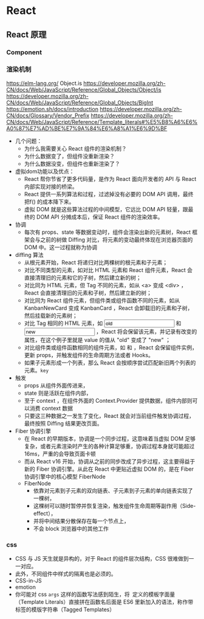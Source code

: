 # React
## React 原理
### Component
### 渲染机制
https://elm-lang.org/
Object.is
https://developer.mozilla.org/zh-CN/docs/Web/JavaScript/Reference/Global_Objects/Object/is
https://developer.mozilla.org/zh-CN/docs/Web/JavaScript/Reference/Global_Objects/BigInt
https://emotion.sh/docs/introduction
https://developer.mozilla.org/zh-CN/docs/Glossary/Vendor_Prefix
https://developer.mozilla.org/zh-CN/docs/Web/JavaScript/Reference/Template_literals#%E5%B8%A6%E6%A0%87%E7%AD%BE%E7%9A%84%E6%A8%A1%E6%9D%BF
- 几个问题：
    - 为什么我需要关心 React 组件的渲染机制？
    - 为什么数据变了，但组件没重新渲染？
    - 为什么数据没变，但组件也重新渲染了？
- 虚拟dom功能以及优点：
    - React 帮你节省了更多代码量，是作为 React 面向开发者的 API 与 React 内部实现对接的桥梁。
    - React 提供一系列算法和过程，过滤掉没有必要的 DOM API 调用，最终把f() 的成本降下来。
    - 虚拟 DOM 就是这些算法过程的中间模型，它远比 DOM API 轻量，跟最终的 DOM API 分摊成本后，保证 React 组件的渲染效率。
- 协调
    - 每次有 props、state 等数据变动时，组件会渲染出新的元素树，React 框架会与之前的树做 Diffing 对比，将元素的变动最终体现在浏览器页面的 DOM 中。这一过程就称为协调
- diffing 算法
    - 从根元素开始，React 将递归对比两棵树的根元素和子元素；
    - 对比不同类型的元素，如对比 HTML 元素和 React 组件元素，React 会直接清理旧的元素和它的子树，然后建立新的树；
    - 对比同为 HTML 元素，但 Tag 不同的元素，如从 \<a\> 变成 \<div\> ，React 会直接清理旧的元素和子树，然后建立新的树；
    - 对比同为 React 组件元素，但组件类或组件函数不同的元素，如从 KanbanNewCard 变成 KanbanCard ，React 会卸载旧的元素和子树，然后挂载新的元素树；
    - 对比 Tag 相同的 HTML 元素，如  <input type="text" value="old" /> 和 <input type="text" value="new" /> ，React 将会保留该元素，并记录有改变的属性，在这个例子里就是 value 的值从 "old" 变成了 "new" ；
    - 对比组件类或组件函数相同的组件元素，如 <KanbanCard title="老卡片" /> 和 <KanbanCard title="新卡片" /> ，React 会保留组件实例，更新 props，并触发组件的生命周期方法或者 Hooks。
    - 如果子元素形成一个列表，那么 React 会按顺序尝试匹配新旧两个列表的元素。`key`
- 触发
    - props 从组件外面传进来，
    - state 则是活跃在组件内部，
    - 至于 context ，在组件外面的 Context.Provider 提供数据，组件内部则可以消费 context 数据
    - 只要这三种数据之一发生了变化，React 就会对当前组件触发协调过程，最终按照 Diffing 结果更改页面。
- Fiber 协调引擎
    - 在 React 的早期版本，协调是一个同步过程，这意味着当虚拟 DOM 足够复杂，或者元素渲染时产生的各种计算足够重，协调过程本身就可能超过 16ms，严重的会导致页面卡顿
    - 而从 React v16 开始，协调从之前的同步改成了异步过程，这主要得益于新的 Fiber 协调引擎。从此在 React 中更贴近虚拟 DOM 的，是在 Fiber 协调引擎中的核心模型 FiberNode
    - FiberNode 
        - 依靠对元素到子元素的双向链表、子元素到子元素的单向链表实现了一棵树，
        - 这棵树可以随时暂停并恢复渲染，触发组件生命周期等副作用（Side-effect），
        - 并将中间结果分散保存在每一个节点上，
        - 不会 block 浏览器中的其他工作
### css
- CSS 与 JS 天生就是异构的，对于 React 的组件层次结构，CSS 很难做到一一对应。
- 此外，不同组件中样式的隔离也是必须的。
- CSS-in-JS
- emotion
- 你可能对 css `args` 这样的函数写法感到陌生，将` `定义的模板字面量（Template Literals）直接拼在函数名后面是 ES6 里新加入的语法，称作带标签的模版字符串（Tagged Templates）
